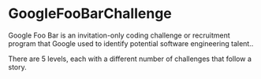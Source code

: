 # GoogleFooBarChallenge
Google Foo Bar is an invitation-only coding challenge or recruitment program that Google used to identify potential software engineering talent..

There are 5 levels, each with a different number of challenges that follow a story.


